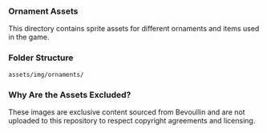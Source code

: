 ### Ornament Assets

This directory contains sprite assets for different ornaments and items used in the game.

### Folder Structure

```
assets/img/ornaments/

```


### Why Are the Assets Excluded?

These images are exclusive content sourced from Bevoullin and are not uploaded to this repository to respect copyright agreements and licensing.